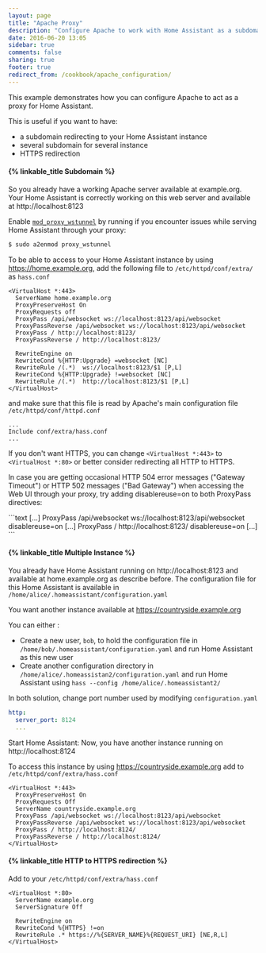 ```yaml
---
layout: page
title: "Apache Proxy"
description: "Configure Apache to work with Home Assistant as a subdomain"
date: 2016-06-20 13:05
sidebar: true
comments: false
sharing: true
footer: true
redirect_from: /cookbook/apache_configuration/
---
```


This example demonstrates how you can configure Apache to act as a proxy for Home Assistant.

This is useful if you want to have:

 * a subdomain redirecting to your Home Assistant instance
 * several subdomain for several instance
 * HTTPS redirection

#### {% linkable_title Subdomain %}

So you already have a working Apache server available at example.org. Your Home Assistant is correctly working on this web server and available at http://localhost:8123

Enable [`mod_proxy_wstunnel`](https://httpd.apache.org/docs/2.4/mod/mod_proxy_wstunnel.html) by running if you encounter issues while serving Home Assistant through your proxy:

```bash
$ sudo a2enmod proxy_wstunnel
```

To be able to access to your Home Assistant instance by using https://home.example.org, add the following file to `/etc/httpd/conf/extra/` as `hass.conf`

```text
<VirtualHost *:443>
  ServerName home.example.org
  ProxyPreserveHost On
  ProxyRequests off
  ProxyPass /api/websocket ws://localhost:8123/api/websocket
  ProxyPassReverse /api/websocket ws://localhost:8123/api/websocket
  ProxyPass / http://localhost:8123/
  ProxyPassReverse / http://localhost:8123/

  RewriteEngine on
  RewriteCond %{HTTP:Upgrade} =websocket [NC]
  RewriteRule /(.*)  ws://localhost:8123/$1 [P,L]
  RewriteCond %{HTTP:Upgrade} !=websocket [NC]
  RewriteRule /(.*)  http://localhost:8123/$1 [P,L]
</VirtualHost>
```

and make sure that this file is read by Apache's main configuration file `/etc/httpd/conf/httpd.conf`

```text
...
Include conf/extra/hass.conf
...
```

If you don't want HTTPS, you can change `<VirtualHost *:443>` to `<VirtualHost *:80>` or better consider redirecting all HTTP to HTTPS.


<p class='note'>
In case you are getting occasional HTTP 504 error messages ("Gateway Timeout") or HTTP 502 messages ("Bad Gateway") when accessing the Web UI through your proxy, try adding disablereuse=on to both ProxyPass directives:
</p>
```text
<VirtualHost *:443>
  [...]
  ProxyPass /api/websocket ws://localhost:8123/api/websocket disablereuse=on
  [...]
  ProxyPass / http://localhost:8123/ disablereuse=on
  [...]
</VirtualHost>
```

#### {% linkable_title Multiple Instance %}

You already have Home Assistant running on http://localhost:8123 and available at home.example.org as describe before. The configuration file for this Home Assistant is available in `/home/alice/.homeassistant/configuration.yaml`

You want another instance available at https://countryside.example.org

You can either :
 * Create a new user, `bob`, to hold the configuration file in `/home/bob/.homeassistant/configuration.yaml` and run Home Assistant as this new user
 * Create another configuration directory in `/home/alice/.homeassistan2/configuration.yaml` and run Home Assistant using `hass --config /home/alice/.homeassistant2/`

In both solution, change port number used by modifying `configuration.yaml`

```yaml
http:
  server_port: 8124
  ...
```

Start Home Assistant: Now, you have another instance running on http://localhost:8124

To access this instance by using https://countryside.example.org add to `/etc/httpd/conf/extra/hass.conf`

```text
<VirtualHost *:443>
  ProxyPreserveHost On
  ProxyRequests Off
  ServerName countryside.example.org
  ProxyPass /api/websocket ws://localhost:8123/api/websocket
  ProxyPassReverse /api/websocket ws://localhost:8123/api/websocket
  ProxyPass / http://localhost:8124/
  ProxyPassReverse / http://localhost:8124/
</VirtualHost>
```

#### {% linkable_title HTTP to HTTPS redirection %}

Add to your `/etc/httpd/conf/extra/hass.conf`

```text
<VirtualHost *:80>
  ServerName example.org
  ServerSignature Off

  RewriteEngine on
  RewriteCond %{HTTPS} !=on
  RewriteRule .* https://%{SERVER_NAME}%{REQUEST_URI} [NE,R,L]
</VirtualHost>
```

